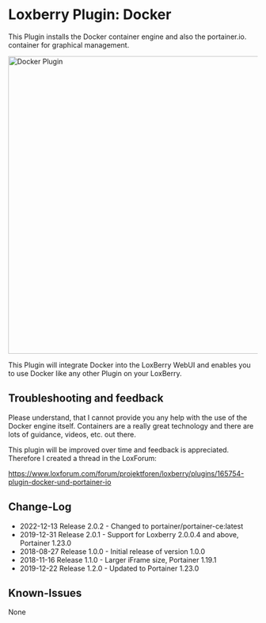 # Loxberry Plugin: Docker
This Plugin installs the Docker container engine and also the portainer.io. container for graphical management.

<img src="https://raw.githubusercontent.com/michaelmiklis/loxberry-plugin-docker/assets/plugin.png" height="600" alt="Docker Plugin"/>

This Plugin will integrate Docker into the LoxBerry WebUI and enables you to use Docker like any other Plugin on your LoxBerry.

## Troubleshooting and feedback
Please understand, that I cannot provide you any help with the use of the Docker engine itself. Containers are a really great technology and there are lots of guidance, videos, etc. out there.

This plugin will be improved over time and feedback is appreciated. Therefore I created a thread in the LoxForum:

https://www.loxforum.com/forum/projektforen/loxberry/plugins/165754-plugin-docker-und-portainer-io

## Change-Log
- 2022-12-13 Release 2.0.2 - Changed to portainer/portainer-ce:latest
- 2019-12-31 Release 2.0.1 - Support for Loxberry 2.0.0.4 and above, Portainer 1.23.0
- 2018-08-27 Release 1.0.0 - Initial release of version 1.0.0
- 2018-11-16 Release 1.1.0 - Larger iFrame size, Portainer 1.19.1
- 2019-12-22 Release 1.2.0 - Updated to Portainer 1.23.0


## Known-Issues
None
